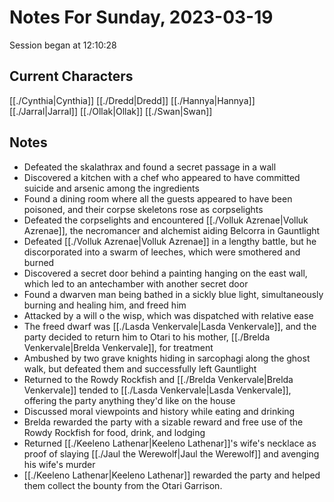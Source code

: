 # Notes For Sunday, 2023-03-19
Session began at 12:10:28
## Current Characters
[[./Cynthia|Cynthia]]
[[./Dredd|Dredd]]
[[./Hannya|Hannya]]
[[./Jarral|Jarral]]
[[./Ollak|Ollak]]
[[./Swan|Swan]]
## Notes
-   Defeated the skalathrax and found a secret passage in a wall
-   Discovered a kitchen with a chef who appeared to have committed suicide and arsenic among the ingredients
-   Found a dining room where all the guests appeared to have been poisoned, and their corpse skeletons rose as corpselights
-   Defeated the corpselights and encountered [[./Volluk Azrenae|Volluk Azrenae]], the necromancer and alchemist aiding Belcorra in Gauntlight
-   Defeated [[./Volluk Azrenae|Volluk Azrenae]] in a lengthy battle, but he discorporated into a swarm of leeches, which were smothered and burned
-   Discovered a secret door behind a painting hanging on the east wall, which led to an antechamber with another secret door
-   Found a dwarven man being bathed in a sickly blue light, simultaneously burning and healing him, and freed him
-   Attacked by a will o the wisp, which was dispatched with relative ease
-   The freed dwarf was [[./Lasda Venkervale|Lasda Venkervale]], and the party decided to return him to Otari to his mother, [[./Brelda Venkervale|Brelda Venkervale]], for treatment
-   Ambushed by two grave knights hiding in sarcophagi along the ghost walk, but defeated them and successfully left Gauntlight
-   Returned to the Rowdy Rockfish and [[./Brelda Venkervale|Brelda Venkervale]] tended to [[./Lasda Venkervale|Lasda Venkervale]], offering the party anything they'd like on the house
-   Discussed moral viewpoints and history while eating and drinking
-   Brelda rewarded the party with a sizable reward and free use of the Rowdy Rockfish for food, drink, and lodging
-   Returned [[./Keeleno Lathenar|Keeleno Lathenar]]'s wife's necklace as proof of slaying [[./Jaul the Werewolf|Jaul the Werewolf]] and avenging his wife's murder
-   [[./Keeleno Lathenar|Keeleno Lathenar]] rewarded the party and helped them collect the bounty from the Otari Garrison.